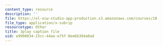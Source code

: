 ```yaml
---
content_type: resource
description: ''
file: https://ol-ocw-studio-app-production.s3.amazonaws.com/courses/18-02sc-multivariable-calculus-fall-2010/e999803415cc44aee75f0ee6b394a0ad_tkAgpKg-tPs.srt
file_type: application/x-subrip
resourcetype: Other
title: 3play caption file
uid: e9998034-15cc-44ae-e75f-0ee6b394a0ad
---
```

